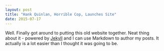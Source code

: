 ```yaml
---
layout: post
title: "Hank Quinlan, Horrible Cop, Launches Site"
date: 2015-07-17
---
```


Well. Finally got around to putting this old website together. Neat thing about it - 
powered by [Jekyll](http://jekyllrb.com) and I can use Markdown to author my posts. It actually
is a lot easier than I thought it was going to be.
